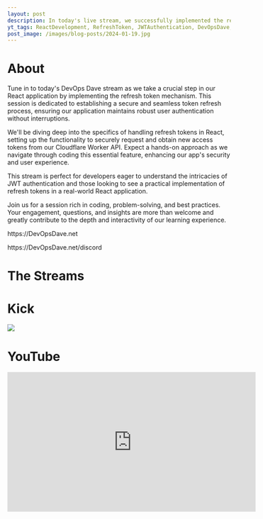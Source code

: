 ```yaml
---
layout: post
description: In today's live stream, we successfully implemented the refresh token mechanism in our React application, focusing on secure and efficient user session management. We delved into coding the process of obtaining new access tokens, ensuring continuous and secure user authentication in our full-stack application.
yt_tags: ReactDevelopment, RefreshToken, JWTAuthentication, DevOpsDave, FullStackDevelopment, SecureCoding, CodingLive, WebSecurity, CloudflareAPI, TechStream
post_image: /images/blog-posts/2024-01-19.jpg
---
```


<div class="content-wrapper">
    <h1>About</h1>
    <p class="top-margin-blog-post">
        Tune in to today's DevOps Dave stream as we take a crucial step in our React application by implementing the refresh token mechanism. This session is dedicated to establishing a secure and seamless token refresh process, ensuring our application maintains robust user authentication without interruptions.
    </p>
    <p class="top-margin-blog-post">
        We'll be diving deep into the specifics of handling refresh tokens in React, setting up the functionality to securely request and obtain new access tokens from our Cloudflare Worker API. Expect a hands-on approach as we navigate through coding this essential feature, enhancing our app's security and user experience.
    </p>
    <p class="top-margin-blog-post">
        This stream is perfect for developers eager to understand the intricacies of JWT authentication and those looking to see a practical implementation of refresh tokens in a real-world React application.
    </p>
    <p class="top-margin-blog-post">
        Join us for a session rich in coding, problem-solving, and best practices. Your engagement, questions, and insights are more than welcome and greatly contribute to the depth and interactivity of our learning experience.
    </p>
    <p class="top-margin-blog-post">
        https://DevOpsDave.net
    </p>
    <p class="top-margin-blog-post">
        https://DevOpsDave.net/discord
    </p>
</div>
<div class="content-wrapper">
    <h1>The Streams</h1>
    <div class="embed-wrapper">
        <div class="embed-title"><h1>Kick</h1></div>
        <div class="embed">
            <a href="https://kick.com/video/1c08cfb9-1982-4c5f-957a-b3fe298eeff7" target="_blank">
                <img src="https://images.kick.com/video_thumbnails/QXi6QSVtOH5v/VOdbKR4VS0SS/360.webp">
            </a>
        </div>
    </div>
    <div class="embed-wrapper">
        <div class="embed-title"><h1>YouTube</h1></div>
        <div class="embed">
            <iframe width="560" height="315" src="https://www.youtube.com/embed/rARf_sWtIVY?si=U_Iabq45MVeVNOti&amp;start=78" title="YouTube video player" frameborder="0" allow="accelerometer; autoplay; clipboard-write; encrypted-media; gyroscope; picture-in-picture; web-share" allowfullscreen></iframe>
        </div>
    </div>
</div>
